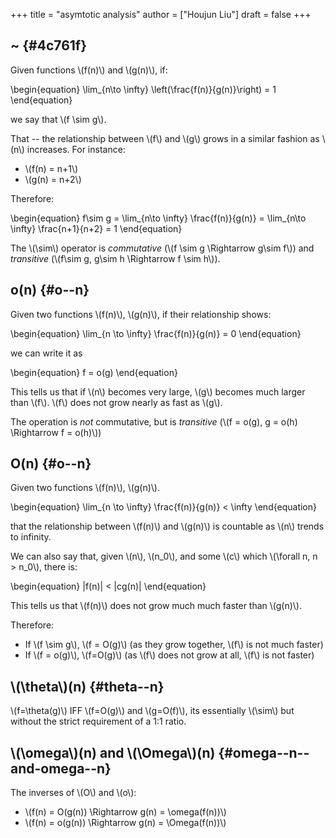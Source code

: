 +++
title = "asymtotic analysis"
author = ["Houjun Liu"]
draft = false
+++

## ~ {#4c761f}

Given functions \\(f(n)\\) and \\(g(n)\\), if:

\begin{equation}
    \lim\_{n\to \infty} \left(\frac{f(n)}{g(n)}\right) = 1
\end{equation}

we say that \\(f \sim g\\).

That -- the relationship between \\(f\\) and \\(g\\) grows in a similar fashion as \\(n\\) increases. For instance:

-   \\(f(n) = n+1\\)
-   \\(g(n) = n+2\\)

Therefore:

\begin{equation}
   f\sim g = \lim\_{n\to \infty} \frac{f(n)}{g(n)} = \lim\_{n\to \infty} \frac{n+1}{n+2} = 1
\end{equation}

The \\(\sim\\) operator is _commutative_ (\\(f \sim g \Rightarrow g\sim f\\)) and _transitive_ (\\(f\sim g, g\sim h \Rightarrow f \sim h\\)).


## o(n) {#o--n}

Given two functions \\(f(n)\\), \\(g(n)\\), if their relationship shows:

\begin{equation}
   \lim\_{n \to \infty} \frac{f(n)}{g(n)} = 0
\end{equation}

we can write it as

\begin{equation}
  f = o(g)
\end{equation}

This tells us that if \\(n\\) becomes very large, \\(g\\) becomes much larger than \\(f\\). \\(f\\) does not grow nearly as fast as \\(g\\).

The operation is _not_ commutative, but is _transitive_ (\\(f = o(g), g = o(h) \Rightarrow f = o(h)\\))


## O(n) {#o--n}

Given two functions \\(f(n)\\), \\(g(n)\\).

\begin{equation}
   \lim\_{n \to \infty} \frac{f(n)}{g(n)} < \infty
\end{equation}

that the relationship between \\(f(n)\\) and \\(g(n)\\) is countable as \\(n\\) trends to infinity.

We can also say that, given \\(n\\), \\(n\_0\\), and some \\(c\\) which \\(\forall n, n > n\_0\\), there is:

\begin{equation}
   |f(n)| < |cg(n)|
\end{equation}

This tells us that \\(f(n)\\) does not grow much much faster than \\(g(n)\\).

Therefore:

-   If \\(f \sim g\\), \\(f = O(g)\\) (as they grow together, \\(f\\) is not much faster)
-   If \\(f = o(g)\\), \\(f=O(g)\\) (as \\(f\\) does not grow at all, \\(f\\) is not faster)


## \\(\theta\\)(n) {#theta--n}

\\(f=\theta(g)\\) IFF \\(f=O(g)\\) and \\(g=O(f)\\), its essentially \\(\sim\\) but without the strict requirement of a 1:1 ratio.


## \\(\omega\\)(n) and \\(\Omega\\)(n) {#omega--n--and-omega--n}

The inverses of \\(O\\) and \\(o\\):

-   \\(f(n) = O(g(n)) \Rightarrow g(n) = \omega(f(n))\\)
-   \\(f(n) = o(g(n)) \Rightarrow g(n) = \Omega(f(n))\\)
